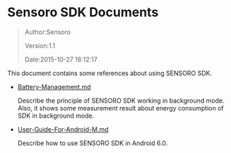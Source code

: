 # Sensoro SDK Documents

>  Author:Sensoro
>
>  Version:1.1 
>  
>  Date:2015-10-27 18:12:17

This document contains some references about using SENSORO SDK.

- [Battery-Management.md](https://github.com/Sensoro/SDK-Android/blob/master/Documents/Battery-Management.md)

	Describe the principle of SENSORO SDK working in background mode. Also, it shows some measurement result about energy consumption of SDK in background mode.

- [User-Guide-For-Android-M.md](https://github.com/Sensoro/SDK-Android/blob/master/Documents/User-Guide-For-Android-M.md)

	Describe how to use SENSORO SDK in Android 6.0.

